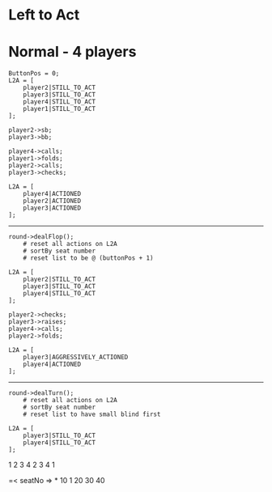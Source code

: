 # Left to Act

# Normal - 4 players

```
ButtonPos = 0;
L2A = [
    player2|STILL_TO_ACT
    player3|STILL_TO_ACT
    player4|STILL_TO_ACT
    player1|STILL_TO_ACT
];
```

```
player2->sb;
player3->bb;
```

```
player4->calls;
player1->folds;
player2->calls;
player3->checks;
```

```
L2A = [
    player4|ACTIONED
    player2|ACTIONED
    player3|ACTIONED
];
```

--------------------------------

```
round->dealFlop();
    # reset all actions on L2A
    # sortBy seat number
    # reset list to be @ (buttonPos + 1)
```

```
L2A = [
    player2|STILL_TO_ACT
    player3|STILL_TO_ACT
    player4|STILL_TO_ACT
];
```

```
player2->checks;
player3->raises;
player4->calls;
player2->folds;
```

```
L2A = [
    player3|AGGRESSIVELY_ACTIONED
    player4|ACTIONED
];
```

--------------------------------

```
round->dealTurn();
    # reset all actions on L2A
    # sortBy seat number
    # reset list to have small blind first
```

```
L2A = [
    player3|STILL_TO_ACT
    player4|STILL_TO_ACT
];
```


1 2 3 4
2 3 4 1

=< seatNo => * 10
 1 20 30 40

